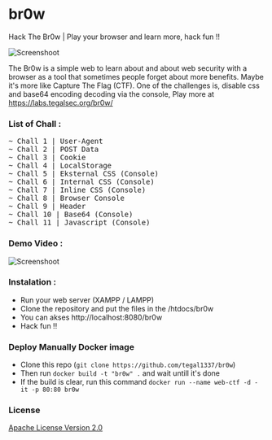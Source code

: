 # br0w
Hack The Br0w | Play your browser and learn more, hack fun !!

![Screenshoot](https://media2.giphy.com/media/DUCJBTChj8WfQqeeKl/giphy.gif)

The Br0w is a simple web to learn about and about web security with a browser as a tool that sometimes people forget about more benefits. Maybe it's more like Capture The Flag (CTF).
One of the challenges is, disable css and base64 encoding decoding via the console, Play more at https://labs.tegalsec.org/br0w/

### List of Chall :
<pre>
~ Chall 1 | User-Agent
~ Chall 2 | POST Data
~ Chall 3 | Cookie
~ Chall 4 | LocalStorage
~ Chall 5 | Eksternal CSS (Console)
~ Chall 6 | Internal CSS (Console)
~ Chall 7 | Inline CSS (Console)
~ Chall 8 | Browser Console
~ Chall 9 | Header
~ Chall 10 | Base64 (Console)
~ Chall 11 | Javascript (Console)
</pre>

### Demo Video :
![Screenshoot](https://media2.giphy.com/media/bh0AGuu5yOQfSP8gj8/giphy.gif)<br>

### Instalation :
<ul>
  <li>Run your web server (XAMPP / LAMPP)</li>
  <li>Clone the repository and put the files in the /htdocs/br0w</li>
  <li>You can akses http://localhost:8080/br0w</li>
  <li>Hack fun !!</li>
</ul>

### Deploy Manually Docker image

- Clone this repo (`git clone https://github.com/tegal1337/br0w`)
- Then run `docker build -t "br0w" .` and wait untill it's done 
- If the build is clear, run this command `docker run --name web-ctf -d -it -p 80:80 br0w`

### License

[Apache License Version 2.0](https://raw.githubusercontent.com/tegal1337/br0w/main/LICENSE)
